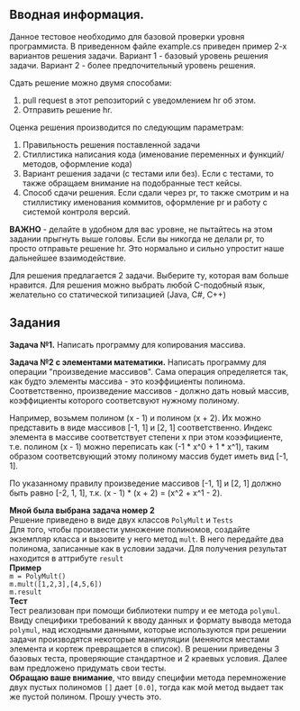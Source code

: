 ## Вводная информация.

Данное тестовое необходимо для базовой проверки уровня программиста. 
В приведенном файле example.cs приведен пример 2-х вариантов решения задачи. Вариант 1 - базовый уровень решения задачи. Вариант 2 - более предпочительный уровень решения.

Сдать решение можно двумя способами:
1. pull request в этот репозиторий с уведомлением hr об этом.
2. Отправить решение hr.

Оценка решения производится по следующим параметрам:
1. Правильность решения поставленной задачи
2. Стиллистика написания кода (именование переменных и функций/методов, оформление кода)
3. Вариант решения задачи (с тестами или без). Если с тестами, то также обращаем внимание на подобранные тест кейсы. 
4. Способ сдачи решения. Если сдали через pr, то также смотрим и на стиллистику именования коммитов, оформление pr и работу с системой контроля версий.

**ВАЖНО** - делайте в удобном для вас уровне, не пытайтесь на этом задании прыгнуть выше головы. Если вы никогда не делали pr, то просто отправьте решение hr. Это нормально и сильно упростит наше дальнейшее взаимодействие.

Для решения предлагается 2 задачи. Выберите ту, которая вам больше нравится. Для решения можно выбрать любой C-подобный язык, желательно со статической типизацией (Java, C#, C++)

## Задания

**Задача №1.** Написать программу для копирования массива.

**Задача №2 с элементами математики.** Написать программу для операции "произведение массивов". Сама операция определяется так, как будто элементы массива - это коэффициенты полинома. Соответственно, произведение массивов - должно дать новый массив, коэффициенты которого соответсвуют нужному полиному.

Например, возьмем полином (x - 1) и полином (x + 2). Их можно представить в виде массивов [-1, 1] и [2, 1] соответственно. Индекс элемента в массиве соответствует степени x при этом коээфициенте, т.е. полином (x - 1) можно переписать как (-1 * x^0 + 1 * x^1), таким образом соответсвующий этому полиному массив будет иметь вид [-1, 1].

По указанному правилу произведение массивов [-1, 1] и [2, 1] должно быть равно [-2, 1, 1], т.к. (x - 1) * (x + 2) = (x^2 + x^1 - 2).


**Мной была выбрана задача номер 2**  
Решение приведено в виде двух классов `PolyMult` и `Tests`  
Для того, чтобы произвести умножение полиномов, создайте экземпляр класса и вызовите у него метод `mult`. В него передайте два полинома, записанные как в условии задачи. Для получения результат находится в аттрибуте `result`  
**Пример**  
`m = PolyMult()`  
`m.mult([1,2,3],[4,5,6])`  
`m.result`  
**Тест**  
Тест реализован при помощи библиотеки numpy и ее метода `polymul`. Ввиду специфики требований к вводу данных и формату вывода метода `polymul`, над исходными данными, которые используются при решении задачи производятся некоторые манипуляции (меняются местами элемента и кортеж превращается в список). 
В решении приведены 3 базовых теста, проверяющие стандартное и 2 краевых условия. Далее вам предложено придумать свои тесты.  
**Обращаю ваше внимание**, что ввиду специфии метода перемножение двух пустых полиномов `[]` дает `[0.0]`, тогда как мой метод выдает так же пустой полином. Прошу учесть это.
